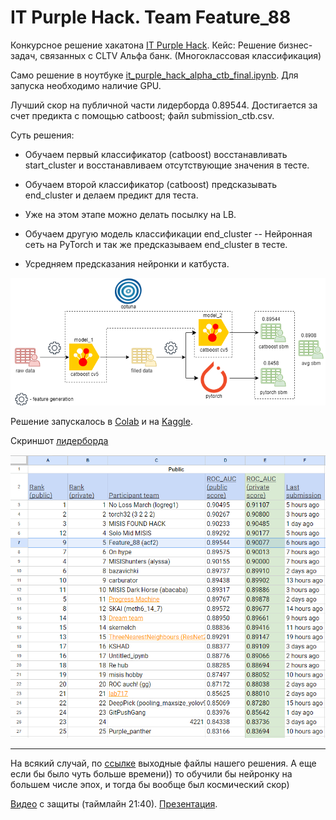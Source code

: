 # IT Purple Hack. Team Feature_88
Конкурсное решение хакатона [IT Purple Hack](https://t.me/it_purple_hack). Кейс: Решение бизнес-задач, связанных с CLTV Альфа банк.
(Многоклассовая классификация)

Само решение в ноутбуке [it_purple_hack_alpha_ctb_final.ipynb](https://github.com/andrecpc/it-purple-hack-team-feature-88/blob/main/it_purple_hack_alpha_ctb_final.ipynb).
Для запуска необходимо наличие GPU.

Лучший скор на публичной части лидерборда 0.89544. Достигается за счет предикта с помощью catboost; файл submission_ctb.csv.

Суть решения:
 - Обучаем первый классификатор (catboost) восстанавливать start_cluster и восстанавливаем отсутствующие значения в тесте.
 - Обучаем второй классификатор (catboost) предсказывать end_cluster и делаем предикт для теста.
 - Уже на этом этапе можно делать посылку на LB.

 - Обучаем другую модель классификации end_cluster -- Нейронная сеть на PyTorch и так же предсказываем end_cluster в тесте.
 - Усредняем предсказания нейронки и катбуста.

![LB](2.png)

 Решение запускалось в [Colab](https://colab.research.google.com/drive/1nfYU9eckDmaV4wvuilXEsyQ8-evqk_3z?usp=sharing) и на [Kaggle](https://www.kaggle.com/pan4sf/it-purple-hack-alpha-ctb).

Скриншот [лидерборда](https://docs.google.com/spreadsheets/d/1P0jDyXP0LZgqsoYDPvWLEsLix2iC1zOW4adPhCnedHo/edit#gid=0)

![LB](1.png)
 
-----------------------------------------------
На всякий случай, по [ссылке](https://drive.google.com/drive/folders/1DeiQ6rKnhTbnNGWClalKXGHkwcNK4DLK?usp=sharing) выходные файлы нашего решения.
А еще если бы было чуть больше времени)) то обучили бы нейронку на большем числе эпох, и тогда бы вообще был космический скор)

[Видео](https://drive.google.com/file/d/1V42kgR0MGhnaZFI_Ya0AhqlZs2CMhQsj/view) с защиты (таймлайн 21:40). [Презентация](https://docs.google.com/presentation/d/1NkBGah6xDasyyRX3c_J2MUYU2bxOCbpK6kisyMSLhxg/edit#slide=id.g28f09fd3858_3_10).
